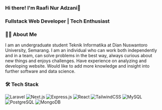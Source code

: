 ### Hi there! I'm Raafi Nur Adzani👋 
### Fullstack Web Developer | Tech Enthusiast

### 🧑‍💻 About Me  
I am an undergraduate student Teknik Informatika at Dian Nuswantoro University, Semarang. I am an individual who can work both independently and in a team, can solve problems in the best way, always curious about new things and enjoys challenges. Have experience on analyzing and developing website. Would like to add more knowledge and insight into further software and data science.

### 🛠️ Tech Stack  
![Laravel](https://img.shields.io/badge/Laravel-FF2D20?style=for-the-badge&logo=laravel&logoColor=white) ![Next.js](https://img.shields.io/badge/Next.js-000?style=for-the-badge&logo=nextdotjs&logoColor=white) ![Express.js](https://img.shields.io/badge/Express.js-000?style=for-the-badge&logo=express&logoColor=white) ![React](https://img.shields.io/badge/React-20232A?style=for-the-badge&logo=react&logoColor=61DAFB) ![TailwindCSS](https://img.shields.io/badge/TailwindCSS-06B6D4?style=for-the-badge&logo=tailwindcss&logoColor=white) ![MySQL](https://img.shields.io/badge/MySQL-4479A1?style=for-the-badge&logo=mysql&logoColor=white) ![PostgreSQL](https://img.shields.io/badge/PostgreSQL-316192?style=for-the-badge&logo=postgresql&logoColor=white) ![MongoDB](https://img.shields.io/badge/MongoDB-4EA94B?style=for-the-badge&logo=mongodb&logoColor=white)  


